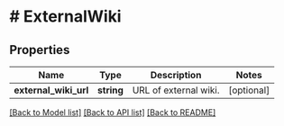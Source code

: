 # # ExternalWiki

## Properties

Name | Type | Description | Notes
------------ | ------------- | ------------- | -------------
**external_wiki_url** | **string** | URL of external wiki. | [optional]

[[Back to Model list]](../../README.md#models) [[Back to API list]](../../README.md#endpoints) [[Back to README]](../../README.md)
